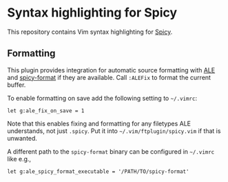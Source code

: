 Syntax highlighting for Spicy
=============================

This repository contains Vim syntax highlighting for
[Spicy](https://docs.zeek.org/projects/spicy/en/latest/).

Formatting
----------

This plugin provides integration for automatic source formatting with
[ALE](https://github.com/dense-analysis/ale) and
[spicy-format](https://github.com/bbannier/spicy-format) if they are available.
Call `:ALEFix` to format the current buffer.

To enable formatting on save add the following setting to `~/.vimrc`:

```vim
let g:ale_fix_on_save = 1
```

Note that this enables fixing and formatting for any filetypes ALE understands,
not just `.spicy`. Put it into `~/.vim/ftplugin/spicy.vim` if that is unwanted.

A different path to the `spicy-format` binary can be configured in `~/.vimrc`
like e.g.,

```vim
let g:ale_spicy_format_executable = '/PATH/TO/spicy-format'
```
